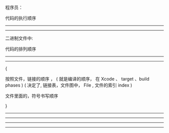 程序员：

代码的执行顺序


<hr>

<hr>


二进制文件中:


代码的排列顺序


<hr>

<hr>


{



按照文件，链接的顺序 ，
( 就是编译的顺序，
在 Xcode 、 target 、build phases  )
( 
决定了, 链接表，文件图中，
File , 文件的索引 index
 )




文件里面的，符号书写顺序



    
}



<hr>

<hr>




<hr>

<hr>